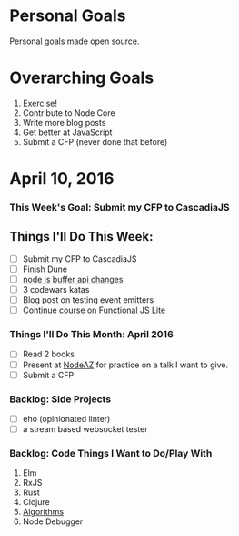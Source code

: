 Personal Goals
==============

Personal goals made open source.

# Overarching Goals
1. Exercise!
2. Contribute to Node Core
3. Write more blog posts
4. Get better at JavaScript
5. Submit a CFP (never done that before)

# April 10, 2016

### This Week's Goal: Submit my CFP to CascadiaJS

## Things I'll Do This Week:
- [ ] Submit my CFP to CascadiaJS
- [ ] Finish Dune
- [ ] [node js buffer api changes](https://medium.com/@jasnell/node-js-buffer-api-changes-3c21f1048f97#.gc95td89s)
- [ ] 3 codewars katas
- [ ] Blog post on testing event emitters
- [ ] Continue course on [Functional JS Lite](https://frontendmasters.com/courses/functional-js-lite/#v=mpx9vosfmi&p=0.3056)

### Things I'll Do This Month: April 2016
- [ ] Read 2 books
- [ ] Present at [NodeAZ](http://www.meetup.com/NodeAZ/) for practice on a talk I want to give.
- [ ] Submit a CFP

### Backlog: Side Projects
- [ ] eho (opinionated linter)
- [ ] a stream based websocket tester

### Backlog: Code Things I Want to Do/Play With
1. Elm
2. RxJS
3. Rust
4. Clojure
5. [Algorithms](https://www.coursera.org/learn/algorithmic-toolbox/)
6. Node Debugger
